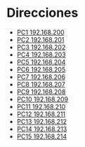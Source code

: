 <!-- TITLE: NoteBooks -->
<!-- SUBTITLE: (0.200-0.219).-->

# Direcciones
* [PC1 192.168.200](192.168.200)
* [PC2 192.168.201](192.168.201)
* [PC3 192.168.202](192.168.202)
* [PC4 192.168.203](192.168.203)
* [PC5 192.168.204](192.168.204)
* [PC6 192.168.205](192.168.205)
* [PC7 192.168.206](192.168.206)
* [PC8 192.168.207](192.168.207)
* [PC9 192.168.208](192.168.208)
* [PC10 192.168.209](192.168.209)
* [PC11 192.168.210](192.168.210)
* [PC12 192.168.211](192.168.211)
* [PC13 192.168.212](192.168.212)
* [PC14 192.168.213](192.168.213)
* [PC15 192.168.214](192.168.214)